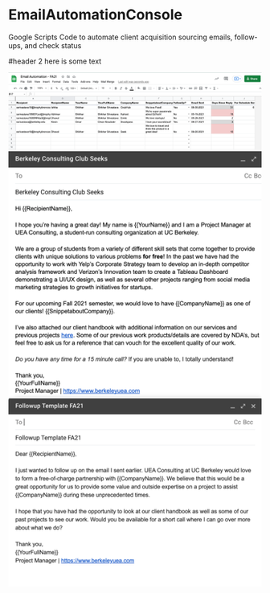 # EmailAutomationConsole
Google Scripts Code to automate client acquisition sourcing emails, follow-ups, and check status

#header 2
here is some text

![Console Example](/pics/console.png?raw=true)
![Our Sourcing Draft](/pics/sourcing.png?raw=true)
![Our Followup Draft](/pics/followup.png?raw=true)